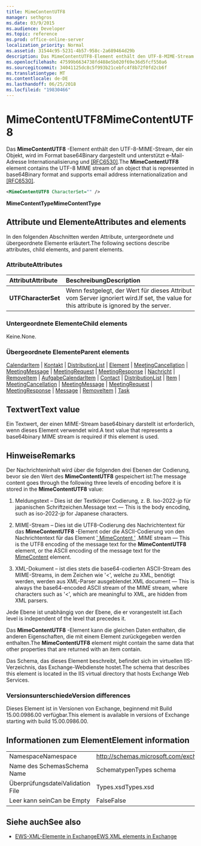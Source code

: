 ```yaml
---
title: MimeContentUTF8
manager: sethgros
ms.date: 03/9/2015
ms.audience: Developer
ms.topic: reference
ms.prod: office-online-server
localization_priority: Normal
ms.assetid: 31544c95-5231-4b57-958c-2a689464d29b
description: Das MimeContentUTF8-Element enthält den UTF-8-MIME-Stream eines Objekts, das im Format base64Binary dargestellt wird, und unterstützt die e-Mail-Adresse Internationalisierung und [RFC6530].
ms.openlocfilehash: 47599b6634738fd488e5b020f69e36d5fcf550a6
ms.sourcegitcommit: 34041125dc8c5f993b21cebfc4f8b72f0fd2cb6f
ms.translationtype: MT
ms.contentlocale: de-DE
ms.lasthandoff: 06/25/2018
ms.locfileid: "19830466"
---
```

# <a name="mimecontentutf8"></a><span data-ttu-id="96aec-103">MimeContentUTF8</span><span class="sxs-lookup"><span data-stu-id="96aec-103">MimeContentUTF8</span></span>

<span data-ttu-id="96aec-104">Das **MimeContentUTF8** -Element enthält den UTF-8-MIME-Stream, der ein Objekt, wird im Format base64Binary dargestellt und unterstützt e-Mail-Adresse Internationalisierung und [[RFC6530]](http://www.rfc-editor.org/rfc/rfc6530.txt).</span><span class="sxs-lookup"><span data-stu-id="96aec-104">The **MimeContentUTF8** element contains the UTF-8 MIME stream of an object that is represented in base64Binary format and supports email address internationalization and [[RFC6530]](http://www.rfc-editor.org/rfc/rfc6530.txt).</span></span>
  
```XML
<MimeContentUTF8 CharacterSet="" />
```

 <span data-ttu-id="96aec-105">**MimeContentType**</span><span class="sxs-lookup"><span data-stu-id="96aec-105">**MimeContentType**</span></span>
## <a name="attributes-and-elements"></a><span data-ttu-id="96aec-106">Attribute und Elemente</span><span class="sxs-lookup"><span data-stu-id="96aec-106">Attributes and elements</span></span>

<span data-ttu-id="96aec-107">In den folgenden Abschnitten werden Attribute, untergeordnete und übergeordnete Elemente erläutert.</span><span class="sxs-lookup"><span data-stu-id="96aec-107">The following sections describe attributes, child elements, and parent elements.</span></span>
  
### <a name="attributes"></a><span data-ttu-id="96aec-108">Attribute</span><span class="sxs-lookup"><span data-stu-id="96aec-108">Attributes</span></span>

|<span data-ttu-id="96aec-109">**Attribut**</span><span class="sxs-lookup"><span data-stu-id="96aec-109">**Attribute**</span></span>|<span data-ttu-id="96aec-110">**Beschreibung**</span><span class="sxs-lookup"><span data-stu-id="96aec-110">**Description**</span></span>|
|:-----|:-----|
|<span data-ttu-id="96aec-111">**UTF**</span><span class="sxs-lookup"><span data-stu-id="96aec-111">**CharacterSet**</span></span> <br/> |<span data-ttu-id="96aec-112">Wenn festgelegt, der Wert für dieses Attribut vom Server ignoriert wird.</span><span class="sxs-lookup"><span data-stu-id="96aec-112">If set, the value for this attribute is ignored by the server.</span></span>  <br/> |
   
### <a name="child-elements"></a><span data-ttu-id="96aec-113">Untergeordnete Elemente</span><span class="sxs-lookup"><span data-stu-id="96aec-113">Child elements</span></span>

<span data-ttu-id="96aec-114">Keine.</span><span class="sxs-lookup"><span data-stu-id="96aec-114">None.</span></span>
  
### <a name="parent-elements"></a><span data-ttu-id="96aec-115">Übergeordnete Elemente</span><span class="sxs-lookup"><span data-stu-id="96aec-115">Parent elements</span></span>

<span data-ttu-id="96aec-116">[CalendarItem](calendaritem.md) | [Kontakt](contact.md) | [DistributionList](distributionlist.md) | [Element](item.md) | [MeetingCancellation](meetingcancellation.md) | [MeetingMessage](meetingmessage.md) | [MeetingRequest](meetingrequest.md)  |  [ MeetingResponse](meetingresponse.md) | [Nachricht](message-ex15websvcsotherref.md) | [RemoveItem](removeitem.md) | [Aufgabe](task.md)</span><span class="sxs-lookup"><span data-stu-id="96aec-116">[CalendarItem](calendaritem.md) | [Contact](contact.md) | [DistributionList](distributionlist.md) | [Item](item.md) | [MeetingCancellation](meetingcancellation.md) | [MeetingMessage](meetingmessage.md) | [MeetingRequest](meetingrequest.md) | [MeetingResponse](meetingresponse.md) | [Message](message-ex15websvcsotherref.md) | [RemoveItem](removeitem.md) | [Task](task.md)</span></span>
  
## <a name="text-value"></a><span data-ttu-id="96aec-117">Textwert</span><span class="sxs-lookup"><span data-stu-id="96aec-117">Text value</span></span>

<span data-ttu-id="96aec-118">Ein Textwert, der einen MIME-Stream base64binary darstellt ist erforderlich, wenn dieses Element verwendet wird.</span><span class="sxs-lookup"><span data-stu-id="96aec-118">A text value that represents a base64binary MIME stream is required if this element is used.</span></span>
  
## <a name="remarks"></a><span data-ttu-id="96aec-119">Hinweise</span><span class="sxs-lookup"><span data-stu-id="96aec-119">Remarks</span></span>

<span data-ttu-id="96aec-120">Der Nachrichteninhalt wird über die folgenden drei Ebenen der Codierung, bevor sie den Wert des **MimeContentUTF8** gespeichert ist:</span><span class="sxs-lookup"><span data-stu-id="96aec-120">The message content goes through the following three levels of encoding before it is stored in the **MimeContentUTF8** value:</span></span> 
  
1. <span data-ttu-id="96aec-121">Meldungstext – Dies ist der Textkörper Codierung, z. B. Iso-2022-jp für japanischen Schriftzeichen.</span><span class="sxs-lookup"><span data-stu-id="96aec-121">Message text — This is the body encoding, such as iso-2022-jp for Japanese characters.</span></span>
    
2. <span data-ttu-id="96aec-122">MIME-Stream – Dies ist die UTF8-Codierung des Nachrichtentext für das **MimeContentUTF8** -Element oder die ASCII-Codierung von den Nachrichtentext für das Element [' MimeContent '](mimecontent.md) .</span><span class="sxs-lookup"><span data-stu-id="96aec-122">MIME stream — This is the UTF8 encoding of the message text for the **MimeContentUTF8** element, or the ASCII encoding of the message text for the [MimeContent](mimecontent.md) element.</span></span> 
    
3. <span data-ttu-id="96aec-123">XML-Dokument – ist dies stets die base64-codierten ASCII-Stream des MIME-Streams, in dem Zeichen wie '\<', welche zu XML, benötigt werden, werden aus XML-Parser ausgeblendet.</span><span class="sxs-lookup"><span data-stu-id="96aec-123">XML document — This is always the base64-encoded ASCII stream of the MIME stream, where characters such as '\<', which are meaningful to XML, are hidden from XML parsers.</span></span>
    
<span data-ttu-id="96aec-124">Jede Ebene ist unabhängig von der Ebene, die er vorangestellt ist.</span><span class="sxs-lookup"><span data-stu-id="96aec-124">Each level is independent of the level that precedes it.</span></span>
  
<span data-ttu-id="96aec-125">Das **MimeContentUTF8** -Element kann die gleichen Daten enthalten, die anderen Eigenschaften, die mit einem Element zurückgegeben werden enthalten.</span><span class="sxs-lookup"><span data-stu-id="96aec-125">The **MimeContentUTF8** element might contain the same data that other properties that are returned with an item contain.</span></span> 
  
<span data-ttu-id="96aec-126">Das Schema, das dieses Element beschreibt, befindet sich im virtuellen IIS-Verzeichnis, das Exchange-Webdienste hostet.</span><span class="sxs-lookup"><span data-stu-id="96aec-126">The schema that describes this element is located in the IIS virtual directory that hosts Exchange Web Services.</span></span>
  
### <a name="version-differences"></a><span data-ttu-id="96aec-127">Versionsunterschiede</span><span class="sxs-lookup"><span data-stu-id="96aec-127">Version differences</span></span>

<span data-ttu-id="96aec-128">Dieses Element ist in Versionen von Exchange, beginnend mit Build 15.00.0986.00 verfügbar.</span><span class="sxs-lookup"><span data-stu-id="96aec-128">This element is available in versions of Exchange starting with build 15.00.0986.00.</span></span>
  
## <a name="element-information"></a><span data-ttu-id="96aec-129">Informationen zum Element</span><span class="sxs-lookup"><span data-stu-id="96aec-129">Element information</span></span>

|||
|:-----|:-----|
|<span data-ttu-id="96aec-130">Namespace</span><span class="sxs-lookup"><span data-stu-id="96aec-130">Namespace</span></span>  <br/> |http://schemas.microsoft.com/exchange/services/2006/types  <br/> |
|<span data-ttu-id="96aec-131">Name des Schemas</span><span class="sxs-lookup"><span data-stu-id="96aec-131">Schema Name</span></span>  <br/> |<span data-ttu-id="96aec-132">Schematypen</span><span class="sxs-lookup"><span data-stu-id="96aec-132">Types schema</span></span>  <br/> |
|<span data-ttu-id="96aec-133">Überprüfungsdatei</span><span class="sxs-lookup"><span data-stu-id="96aec-133">Validation File</span></span>  <br/> |<span data-ttu-id="96aec-134">Types.xsd</span><span class="sxs-lookup"><span data-stu-id="96aec-134">Types.xsd</span></span>  <br/> |
|<span data-ttu-id="96aec-135">Leer kann sein</span><span class="sxs-lookup"><span data-stu-id="96aec-135">Can be Empty</span></span>  <br/> |<span data-ttu-id="96aec-136">False</span><span class="sxs-lookup"><span data-stu-id="96aec-136">False</span></span>  <br/> |
   
## <a name="see-also"></a><span data-ttu-id="96aec-137">Siehe auch</span><span class="sxs-lookup"><span data-stu-id="96aec-137">See also</span></span>



- [<span data-ttu-id="96aec-138">EWS-XML-Elemente in Exchange</span><span class="sxs-lookup"><span data-stu-id="96aec-138">EWS XML elements in Exchange</span></span>](ews-xml-elements-in-exchange.md)

